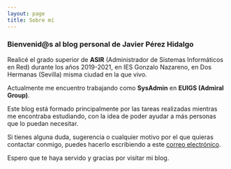 ```yaml
---
layout: page
title: Sobre mí
---
```


### Bienvenid@s al blog personal de Javier Pérez Hidalgo

Realicé el grado superior de **ASIR** (Administrador de Sistemas Informáticos en Red) durante los años 2019-2021, en IES Gonzalo Nazareno, en Dos Hermanas (Sevilla) misma ciudad en la que vivo.

Actualmente me encuentro trabajando como **SysAdmin** en **EUIGS (Admiral Group)**.

Este blog está formado principalmente por las tareas realizadas mientras me encontraba estudiando, con la idea de poder ayudar a más personas que lo puedan necesitar.

Si tienes alguna duda, sugerencia o cualquier motivo por el que quieras contactar conmigo, puedes hacerlo escribiendo a este [correo electrónico](mailto:javierperezhidalgo01@gmail.com).

Espero que te haya servido y gracias por visitar mi blog.
